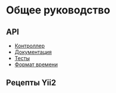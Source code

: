 Общее руководство
=============================

## API

* [Контроллер](api-controller.md)
* [Документация](api-doc.md)
* [Тесты](api-test.md)
* [Формат времени](api-time-format.md)

## Рецепты Yii2